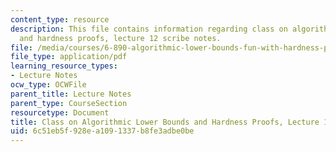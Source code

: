 ```yaml
---
content_type: resource
description: This file contains information regarding class on algorithmic lower bounds
  and hardness proofs, lecture 12 scribe notes.
file: /media/courses/6-890-algorithmic-lower-bounds-fun-with-hardness-proofs-fall-2014/6c51eb5f928ea1091337b8fe3adbe0be_MIT6_890F14_Lec12.pdf
file_type: application/pdf
learning_resource_types:
- Lecture Notes
ocw_type: OCWFile
parent_title: Lecture Notes
parent_type: CourseSection
resourcetype: Document
title: Class on Algorithmic Lower Bounds and Hardness Proofs, Lecture 12 Scribe Notes
uid: 6c51eb5f-928e-a109-1337-b8fe3adbe0be
---
```

